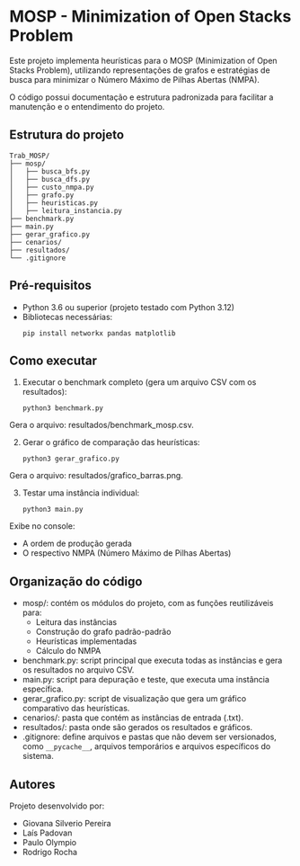 # MOSP - Minimization of Open Stacks Problem

Este projeto implementa heurísticas para o MOSP (Minimization of Open Stacks Problem), utilizando representações de grafos e estratégias de busca para minimizar o Número Máximo de Pilhas Abertas (NMPA).

O código possui documentação e estrutura padronizada para facilitar a manutenção e o entendimento do projeto.

## Estrutura do projeto
```
Trab_MOSP/
├── mosp/                   
│   ├── busca_bfs.py
│   ├── busca_dfs.py
│   ├── custo_nmpa.py
│   ├── grafo.py
│   ├── heuristicas.py
│   ├── leitura_instancia.py
├── benchmark.py            
├── main.py                 
├── gerar_grafico.py        
├── cenarios/               
├── resultados/             
└── .gitignore
```

## Pré-requisitos

- Python 3.6 ou superior (projeto testado com Python 3.12)
- Bibliotecas necessárias:
  ```
  pip install networkx pandas matplotlib
  ```
  
## Como executar

1. Executar o benchmark completo (gera um arquivo CSV com os resultados):
   ```
   python3 benchmark.py
   ```
Gera o arquivo: resultados/benchmark_mosp.csv.

2. Gerar o gráfico de comparação das heurísticas:
   ```
   python3 gerar_grafico.py
   ```
Gera o arquivo: resultados/grafico_barras.png.

3. Testar uma instância individual:
   ```
   python3 main.py
   ```
Exibe no console:
- A ordem de produção gerada
- O respectivo NMPA (Número Máximo de Pilhas Abertas)

## Organização do código
- mosp/: contém os módulos do projeto, com as funções reutilizáveis para:
  - Leitura das instâncias
  - Construção do grafo padrão-padrão
  - Heurísticas implementadas
  - Cálculo do NMPA
- benchmark.py: script principal que executa todas as instâncias e gera os resultados no arquivo CSV.
- main.py: script para depuração e teste, que executa uma instância específica.
- gerar_grafico.py: script de visualização que gera um gráfico comparativo das heurísticas.
- cenarios/: pasta que contém as instâncias de entrada (.txt).
- resultados/: pasta onde são gerados os resultados e gráficos.
- .gitignore: define arquivos e pastas que não devem ser versionados, como `__pycache__`, arquivos temporários e arquivos específicos do sistema.

## Autores

Projeto desenvolvido por:
- Giovana Silverio Pereira
- Laís Padovan
- Paulo Olympio
- Rodrigo Rocha
